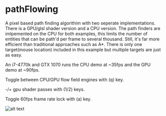 # pathFlowing
A pixel based path finding algorithim with two seperate implementations. 
There is a GPU/glsl shader version and a CPU version. The path finders are imlpemented on
the CPU for both examples, this limits the number of entities that can be path'd per frame to
several thousand. Still, it's far more efficient than traditional approaches such as A*. There 
is only one target(mouse location) included in this example but multiple targets are just as easy. 

An i7-4770k and GTX 1070 runs the CPU demo at ~35fps and the GPU demo at ~90fps. 

 Toggle between CPU/GPU flow field engines with (q) key.
 
 -/+ gpu shader passes with (1/2) keys.

  Toggle 60fps frame rate lock with (a) key.

![alt text](https://kek.gg/i/7SmDmT.png)
